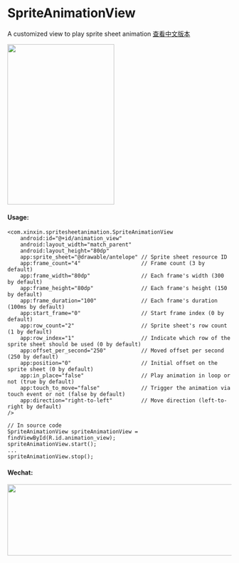 # SpriteAnimationView
A customized view to play sprite sheet animation [查看中文版本](https://github.com/qianxin2016/SpriteAnimationView/blob/master/README_CN.md)

<img src="https://github.com/qianxin2016/SpriteAnimationView/blob/master/snapshot.gif" width="240" height="360" />

#### Usage:
```
<com.xinxin.spritesheetanimation.SpriteAnimationView
    android:id="@+id/animation_view"
    android:layout_width="match_parent"
    android:layout_height="80dp"
    app:sprite_sheet="@drawable/antelope" // Sprite sheet resource ID
    app:frame_count="4"                   // Frame count (3 by default)
    app:frame_width="80dp"                // Each frame's width (300 by default)
    app:frame_height="80dp"               // Each frame's height (150 by default)
    app:frame_duration="100"              // Each frame's duration (100ms by default)
    app:start_frame="0"                   // Start frame index (0 by default)
    app:row_count="2"                     // Sprite sheet's row count (1 by default)
    app:row_index="1"                     // Indicate which row of the sprite sheet should be used (0 by default)
    app:offset_per_second="250"           // Moved offset per second (250 by default)
    app:position="0"                      // Initial offset on the sprite sheet (0 by default)
    app:in_place="false"                  // Play animation in loop or not (true by default)
    app:touch_to_move="false"             // Trigger the animation via touch event or not (false by default)
    app:direction="right-to-left"         // Move direction (left-to-right by default)
/>

// In source code
SpriteAnimationView spriteAnimationView = findViewById(R.id.animation_view);
spriteAnimationView.start();
...
spriteAnimationView.stop();
```

#### Wechat:
<img src="https://github.com/qianxin2016/SpriteAnimationView/blob/master/wechat.png" width="560" height="160" />
